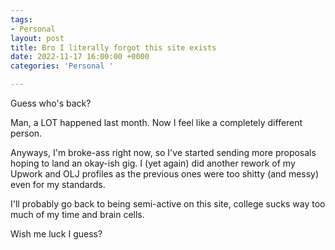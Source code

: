 ```yaml
---
tags:
- Personal
layout: post
title: Bro I literally forgot this site exists
date: 2022-11-17 16:00:00 +0000
categories: 'Personal '

---
```

Guess who's back?

Man, a LOT happened last month. Now I feel like a completely different person. 

Anyways, I'm broke-ass right now, so I've started sending more proposals hoping to land an okay-ish gig. I (yet again) did another rework of my Upwork and OLJ profiles as the previous ones were too shitty (and messy) even for my standards. 

I'll probably go back to being semi-active on this site, college sucks way too much of my time and brain cells.

Wish me luck I guess?